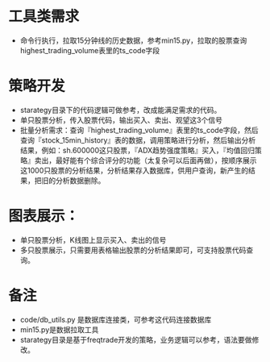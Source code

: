 # 工具类需求
- 命令行执行，拉取15分钟线的历史数据，参考min15.py，拉取的股票查询highest_trading_volume表里的ts_code字段

# 策略开发
- starategy目录下的代码逻辑可做参考，改成能满足需求的代码。
- 单只股票分析，传入股票代码，输出买入、卖出、观望这3个信号
- 批量分析需求：查询『highest_trading_volume』表里的ts_code字段，然后查询『stock_15min_history』表的数据，调用策略进行分析，然后输出分析结果，例如：sh.600000这只股票，『ADX趋势强度策略』买入，『均值回归策略』卖出，最好能有个综合评分的功能（太复杂可以后面再做），按顺序展示这1000只股票的分析结果，分析结果存入数据库，供用户查询，新产生的结果，把旧的分析数据删除。

# 图表展示：
- 单只股票分析，K线图上显示买入、卖出的信号
- 多只股票展示，只需要用表格输出股票的分析结果即可，可支持股票代码查询。

# 备注
- code/db_utils.py 是数据库连接类，可参考这代码连接数据库
- min15.py是数据拉取工具
- starategy目录是基于freqtrade开发的策略，业务逻辑可以参考，语法要做修改。